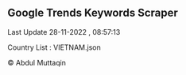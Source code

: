 

## Google Trends Keywords Scraper 
 
Last Update 28-11-2022 , 08:57:13

Country List :
VIETNAM.json



© Abdul Muttaqin 
